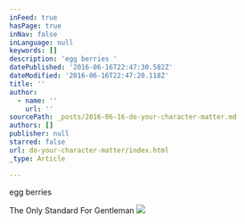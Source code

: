 ```yaml
---
inFeed: true
hasPage: true
inNav: false
inLanguage: null
keywords: []
description: 'egg berries '
datePublished: '2016-06-16T22:47:30.582Z'
dateModified: '2016-06-16T22:47:20.118Z'
title: ''
author:
  - name: ''
    url: ''
sourcePath: _posts/2016-06-16-do-your-character-matter.md
authors: []
publisher: null
starred: false
url: do-your-character-matter/index.html
_type: Article

---
```

egg berries

The Only Standard For Gentleman
![](https://the-grid-user-content.s3-us-west-2.amazonaws.com/6dbf4ca2-58a7-434e-9e73-58c662649f4f.jpg)